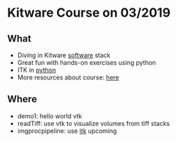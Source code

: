 # Kitware Course on 03/2019

## What
- Diving in Kitware [software](https://github.com/KitwareMedical) stack
- Great fun with hands-on exercises using python
- ITK in [python](https://itkpythonpackage.readthedocs.io/en/latest/Quick_start_guide.html#usage)
- More resources about course: [here](https://data.kitware.com/#collection/568a9db98d777f429eac8eab/folder/5b0724188d777f15ebe1f55b)

## Where
- demo1: hello world vtk
- readTiff: use vtk to visualize volumes from tiff stacks
- imgprocpipeline: use [itk](https://itk.org/Wiki/ITK/Examples) upcoming

